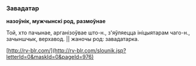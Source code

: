 ### Завадатар
**назоўнік, мужчынскі род, размоўнае**

Той, хто пачынае, арганізоўвае што-н., з'яўляецца ініцыятарам чаго-н., зачыншчык, верхавод. || жаночы род: завадатарка.

<a rel="author">[http://rv-blr.com/](http://rv-blr.com/slounik.jsp?letterId=0&maskId=0&pageId=976)</a>
